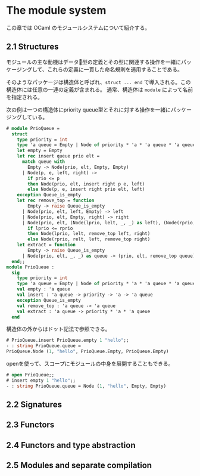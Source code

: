 # The module system

この章では OCaml のモジュールシステムについて紹介する。

## 2.1 Structures

モジュールの主な動機はデータ型の定義とその型に関連する操作を一緒にパッケージングして、これらの定義に一貫した命名規則を適用することである。

そのようなパッケージは構造体と呼ばれ、`struct ... end` で導入される。この構造体には任意の一連の定義が含まれる。
通常、構造体は `module` によって名前を指定される。

次の例は一つの構造体にpriority queue型とそれに対する操作を一緒にパッケージングしている。
```ocaml
# module PrioQueue =
  struct
    type priority = int
    type 'a queue = Empty | Node of priority * 'a * 'a queue * 'a queue
    let empty = Empty
    let rec insert queue prio elt =
      match queue with
        Empty -> Node(prio, elt, Empty, Empty)
      | Node(p, e, left, right) ->
        if prio <= p
        then Node(prio, elt, insert right p e, left)
        else Node(p, e, insert right prio elt, left)
    exception Queue_is_empty
    let rec remove_top = function
        Empty -> raise Queue_is_empty
      | Node(prio, elt, left, Empty) -> left
      | Node(prio, elt, Empty, right) -> right
      | Node(prio, elt, (Node(lprio, lelt, _, _) as left), (Node(rprio, relt, _, _) as right)) ->
        if lprio <= rprio
        then Node(lprio, lelt, remove_top left, right)
        else Node(rprio, relt, left, remove_top right)
    let extract = function
        Empty -> raise Queue_is_empty
      | Node(prio, elt, _, _) as queue -> (prio, elt, remove_top queue)
  end;;
module PrioQueue :
  sig
    type priority = int
    type 'a queue = Empty | Node of priority * 'a * 'a queue * 'a queue
    val empty : 'a queue
    val insert : 'a queue -> priority -> 'a -> 'a queue
    exception Queue_is_empty
    val remove_top : 'a queue -> 'a queue
    val extract : 'a queue -> priority * 'a * 'a queue
  end
```

構造体の外からはドット記法で参照できる。
```ocaml
# PrioQueue.insert PrioQueue.empty 1 "hello";;
- : string PrioQueue.queue =
PrioQueue.Node (1, "hello", PrioQueue.Empty, PrioQueue.Empty)
```

openを使って、スコープにモジュールの中身を展開することもできる。
```ocaml
# open PrioQueue;;
# insert empty 1 "hello";;
- : string PrioQueue.queue = Node (1, "hello", Empty, Empty)
```


## 2.2 Signatures

## 2.3 Functors

## 2.4 Functors and type abstraction

## 2.5 Modules and separate compilation
